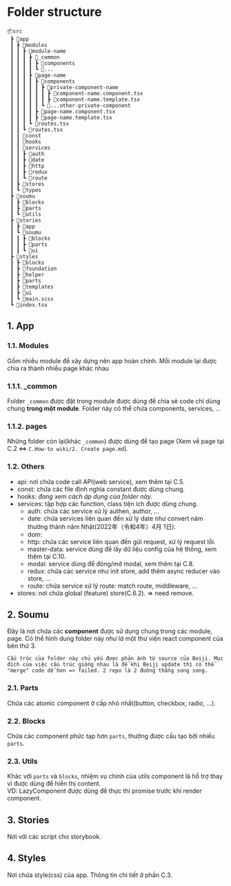 # Folder structure

```
📦src
 ┣ 📂app
 ┃ ┣ 📂modules
 ┃ ┃ ┣ 📂module-name
 ┃ ┃ ┃ ┣ 📂_common
 ┃ ┃ ┃ ┃ ┣ 📂components
 ┃ ┃ ┃ ┃ ┗ 📂...
 ┃ ┃ ┃ ┣ 📂page-name
 ┃ ┃ ┃ ┃ ┣ 📂components
 ┃ ┃ ┃ ┃ ┃ ┣ 📂private-component-name
 ┃ ┃ ┃ ┃ ┃ ┃ ┣ 📜component-name.component.tsx
 ┃ ┃ ┃ ┃ ┃ ┃ ┣ 📜component-name.template.tsx
 ┃ ┃ ┃ ┃ ┃ ┗ 📂...other-private-component
 ┃ ┃ ┃ ┃ ┣ 📜page-name.component.tsx
 ┃ ┃ ┃ ┃ ┣ 📜page-name.template.tsx
 ┃ ┃ ┃ ┗ 📜routes.tsx
 ┃ ┃ ┗ 📜routes.tsx
 ┃ ┃ 📂const
 ┃ ┃ 📂hooks
 ┃ ┃ 📂services
 ┃ ┃ ┣ 📂auth
 ┃ ┃ ┣ 📂date
 ┃ ┃ ┣ 📂http
 ┃ ┃ ┣ 📂redux
 ┃ ┃ ┗ 📂route
 ┃ ┣ 📂stores
 ┃ ┗ 📂types
 ┣ 📂soumu
 ┃ ┣ 📂blocks
 ┃ ┣ 📂parts
 ┃ ┗ 📂utils
 ┣ 📂stories
 ┃ ┣ 📂app
 ┃ ┗ 📂soumu
 ┃ ┃ ┣ 📂blocks
 ┃ ┃ ┣ 📂parts
 ┃ ┃ ┗ 📂ui
 ┣ 📂styles
 ┃ ┣ 📂blocks
 ┃ ┣ 📂foundation
 ┃ ┣ 📂helper
 ┃ ┣ 📂parts
 ┃ ┣ 📂templates
 ┃ ┣ 📂ui
 ┃ ┗ 📜main.scss
 ┗ 📜index.tsx
```

## 1. App
### 1.1. Modules
Gồm nhiều module để xây dựng nên app hoàn chỉnh. Mỗi module lại được chia ra thành nhiều page khác nhau

### 1.1.1. _common
Folder `_common` được đặt trong module được dùng để chia sẻ code chỉ dùng chung **trong một module**. Folder này có thể chứa components, services, ...

### 1.1.2. pages
Những folder còn lại(khác `_common`) được dùng để tạo page
(Xem về page tại C.2 <=> `C.How-to wiki/2. Create page.md`).

### 1.2. Others
- api: nơi chứa code call API(web service), xem thêm tại C.5.
- const: chứa các file định nghĩa constant được dùng chung.
- hooks: _đang xem cách áp dụng của folder này._
- services: tập hợp các function, class tiện ích được dùng chung.
    * auth: chứa các service xử lý authen, author, ...
    * date: chứa services liên quan đến xử lý date như convert năm thường thành năm Nhật(2022年（令和4年）4月 1日).
    * dom:
    * http: chứa các service liên quan đến gửi request, xử lý request lỗi.
    * master-data: service dùng để lấy dữ liệu config của hệ thống, xem thêm tại C.10.
    * modal: service dùng để đóng/mở modal, xem thêm tại C.8.
    * redux: chứa các service như init store, add thêm async reducer vào store, ...
    * route: chứa service xử lý route: match route, middleware, ...
- stores: nơi chứa global (feature) store(C.6.2). => need remove.

## 2. Soumu
Đây là nơi chứa các **component** được sử dụng chung trong các module, page. Có thể hình dung folder này *như là* một thư viện react component của bên thứ 3.
```
Cấu trúc của folder này chủ yếu được phản ánh từ source của Beiji. Mục đích của việc cấu trúc giống nhau là để khi Beiji update thì có thể "merge" code dễ hơn => failed. 2 repo là 2 đường thẳng song song.
```

### 2.1. Parts
Chứa các atomic component ở cấp nhỏ nhất(button, checkbox, radio, ...).

### 2.2. Blocks
Chứa các component phức tạp hơn `parts`, thường được cấu tạo bởi nhiều `parts`.

### 2.3. Utils
Khác với `parts` và `blocks`, nhiệm vụ chính của utils component là hỗ trợ thay vì được dùng để hiển thị content.  
VD: LazyComponent được dùng để thực thi promise trước khi render component.

## 3. Stories
Nơi với các script cho storybook.

## 4. Styles
Nơi chứa style(css) của app. Thông tin chi tiết ở phần C.3.